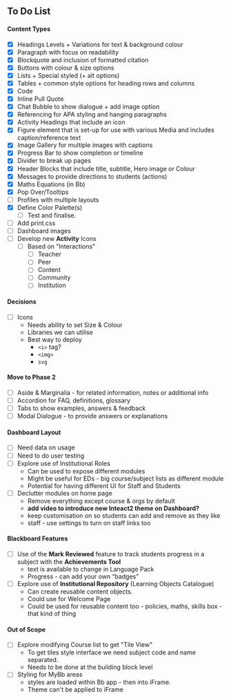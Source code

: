 ## To Do List

#### Content Types

- [x] Headings Levels + Variations for text & background colour
- [x] Paragraph with focus on readability
- [x] Blockquote and inclusion of formatted citation
- [x] Buttons with colour & size options
- [x] Lists + Special styled (+ alt options)
- [x] Tables + common style options for heading rows and columns
- [x] Code
- [x] Inline Pull Quote
- [x] Chat Bubble to show dialogue + add image option
- [x] Referencing for APA styling and hanging paragraphs
- [x] Activity Headings that include an icon
- [x] Figure element that is set-up for use with various Media and includes caption/reference text
- [x] Image Gallery for multiple images with captions
- [x] Progress Bar to show completion or timeline
- [x] Divider to break up pages
- [x] Header Blocks that include title, subtitle, Hero image or Colour
- [x] Messages to provide directions to students (actions)
- [x] Maths Equations (in Bb)
- [x] Pop Over/Tooltips
- [ ] Profiles with multiple layouts
- [x] Define Color Palette(s)
  - [ ] Test and finalise.
- [ ] Add print.css
- [ ] Dashboard images
- [ ] Develop new **Activity** Icons
  - [ ] Based on "Interactions"
    - [ ] Teacher
    - [ ] Peer
    - [ ] Content
    - [ ] Community
    - [ ] Institution

#### Decisions
- [ ] Icons
	- Needs ability to set Size & Colour
	- Libraries we can utilise
	- Best way to deploy
		- ```<i>``` tag?
		-  ```<img>```
		- ```svg```

#### Move to Phase 2

- [ ] Aside & Marginalia - for related information, notes or additional info
- [ ] Accordion for FAQ, definitions, glossary
- [ ] Tabs to show examples, answers & feedback
- [ ] Modal Dialogue - to provide answers or explanations

#### Dashboard Layout
- [ ] Need data on usage
- [ ] Need to do user testing
- [ ] Explore use of Institutional Roles
  - Can be used to expose different modules
  - Might be useful for EDs - big course/subject lists as different module
  - Potential for having different UI for Staff and Students
- [ ] Declutter modules on home page
    - Remove everything except course & orgs by default
    - **add video to introduce new Inteact2 theme on Dashboard?**  
    - keep customisation on so students can add and remove as they like
    - staff - use settings to turn on staff links too


#### Blackboard Features
- [ ] Use of the **Mark Reviewed** feature to track students progress in a subject with the **Achievements Tool**
  - text is available to change in Language Pack
  - Progress - can add your own “badges”
- [ ] Explore use of **Institutional Repository** (Learning Objects Catalogue)
  - Can create reusable content objects.
  - Could use for Welcome Page
  - Could be used for reusable content too - policies, maths, skills box - that kind of thing


#### Out of Scope

- [ ] Explore modifying Course list to get "Tile View"
  - To get tiles style interface we need subject code and name separated.
  - Needs to be done at the building block level
- [ ] Styling for MyBb areas
   - styles are loaded within Bb app  - then into iFrame.
   - Theme can't be applied to iFrame
